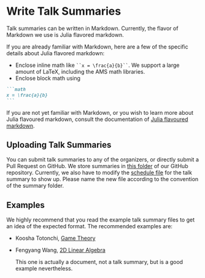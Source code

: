 # Write Talk Summaries

Talk summaries can be written in Markdown. Currently, the flavor of Markdown we
use is Julia flavored markdown.

If you are already familiar with Markdown, here are a few of the specific
details about Julia flavored markdown:

- Enclose inline math like ``` ``x = \frac{a}{b}`` ```. We support a large
  amount of LaTeX, including the AMS math libraries.
- Enclose block math using

`````md
```math
x = \frac{a}{b}
```
`````

If you are not yet familiar with Markdown, or you wish to learn more about
Julia flavoured markdown, consult the documentation of [Julia flavoured
markdown](http://docs.julialang.org/en/release-0.5/manual/documentation/#markdown-syntax).

## Uploading Talk Summaries

You can submit talk summaries to any of the organizers, or directly submit a
Pull Request on GitHub. We store summaries in [this
folder](https://github.com/friedeggs/tree/master/summary) of our GitHub
repository. Currently, we also have to modify the [schedule
file](https://github.com/friedeggs/blob/master/schedule.json) for the
talk summary to show up. Please name the new file according to the convention
of the summary folder.

## Examples

We highly recommend that you read the example talk summary files to get an idea
of the expected format. The recommended examples are:

- Koosha Totonchi, [Game
  Theory](https://github.com/friedeggs/blob/master/summary/kt-GameTheory)

- Fengyang Wang, [2D Linear
  Algebra](https://github.com/friedeggs/blob/master/document/2d-linear-algebra)

  This one is actually a document, not a talk summary, but is a good example
  nevertheless.
